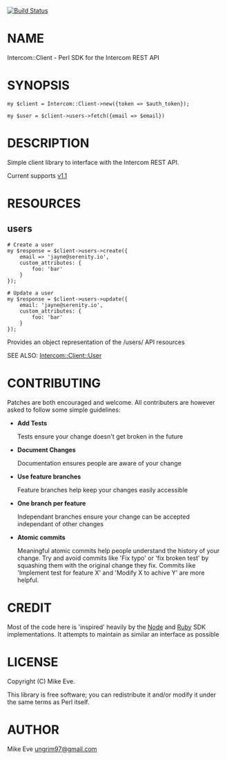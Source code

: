 [![Build Status](https://travis-ci.com/ungrim97/intercom-perl.svg?branch=master)](https://travis-ci.com/ungrim97/intercom-perl)
# NAME

Intercom::Client - Perl SDK for the Intercom REST API

# SYNOPSIS

    my $client = Intercom::Client->new({token => $auth_token});

    my $user = $client->users->fetch({email => $email})

# DESCRIPTION

Simple client library to interface with the Intercom REST API.

Current supports [v1.1](https://developers.intercom.com/intercom-api-reference/v1.1/reference)

# RESOURCES

## users

    # Create a user
    my $response = $client->users->create({
        email => 'jayne@serenity.io',
        custom_attributes: {
            foo: 'bar'
        }
    });

    # Update a user
    my $response = $client->users->update({
        email: 'jayne@serenity.io',
        custom_attributes: {
            foo: 'bar'
        }
    });

Provides an object representation of the /users/ API resources

SEE ALSO:
    [Intercom::Client::User](https://metacpan.org/pod/Intercom::Client::User)

# CONTRIBUTING

Patches are both encouraged and welcome. All contributers are however asked to follow some simple
guidelines:

- **Add Tests**

    Tests ensure your change doesn't get broken in the future

- **Document Changes**

    Documentation ensures people are aware of your change

- **Use feature branches**

    Feature branches help keep your changes easily accessible

- **One branch per feature**

    Independant branches ensure your change can be accepted independant of other changes

- **Atomic commits**

    Meaningful atomic commits help people understand the history of your change. Try and avoid commits like 'Fix typo' or 'fix broken test' by squashing them with the original change they fix. Commits like 'Implement test for feature X' and 'Modify X to achive Y' are more helpful.

# CREDIT

Most of the code here is 'inspired' heavily by the [Node](https://github.com/intercom/intercom-node)
and [Ruby](https://github.com/intercom/intercom-ruby) SDK implementations. It attempts to maintain
as similar an interface as possible

# LICENSE

Copyright (C) Mike Eve.

This library is free software; you can redistribute it and/or modify
it under the same terms as Perl itself.

# AUTHOR

Mike Eve <ungrim97@gmail.com>
